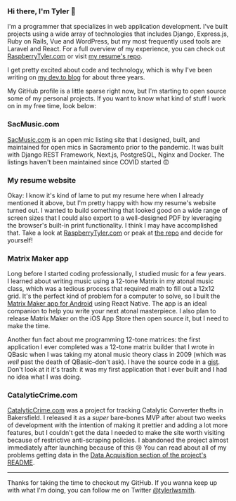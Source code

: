 ### Hi there, I'm Tyler 👋

I'm a programmer that specializes in web application development. I've built projects using a wide array of technologies that includes Django, Express.js, Ruby on Rails, Vue and WordPress, but my most frequently used tools are Laravel and React. For a full overview of my experience, you can check out [RaspberryTyler.com](https://raspberrytyler.com) or visit [my resume's repo](https://github.com/tylerlwsmith/resume).

I get pretty excited about code and technology, which is why I've been writing on [my dev.to blog](https://dev.to/tylerlwsmith) for about three years.

My GitHub profile is a little sparse right now, but I'm starting to open source some of my personal projects. If you want to know what kind of stuff I work on in my free time, look below:

### SacMusic.com

[SacMusic.com](https://sacmusic.com) is an open mic listing site that I designed, built, and maintained for open mics in Sacramento prior to the pandemic. It was built with Django REST Framework, Next.js, PostgreSQL, Nginx and Docker. The listings haven't been maintained since COVID started 🙃

### My resume website

Okay: I know it's kind of lame to put my resume here when I already mentioned it above, but I'm pretty happy with how my resume's website turned out. I wanted to build something that looked good on a wide range of screen sizes that I could also export to a well-designed PDF by leveraging the browser's built-in print functionality. I think I may have accomplished that. Take a look at [RaspberryTyler.com](https://raspberrytyler.com) or peak at [the repo](https://github.com/tylerlwsmith/resume) and decide for yourself!

### Matrix Maker app

Long before I started coding professionally, I studied music for a few years. I learned about writing music using a 12-tone Matrix in my atonal music class, which was a tedious process that required math to fill out a 12x12 grid. It's the perfect kind of problem for a computer to solve, so I built the [Matrix Maker app for Android](https://play.google.com/store/apps/details?id=com.deadhandmedia.matrixmaker&hl=en_US&gl=US) using React Native. The app is an ideal companion to help you write your next atonal masterpiece. I also plan to release Matrix Maker on the iOS App Store then open source it, but I need to make the time.

Another fun fact about me programming 12-tone matrices: the first application I ever completed was a 12-tone matrix builder that I wrote in QBasic when I was taking my atonal music theory class in 2009 (which was _well_ past the death of QBasic–don't ask). I have the source code in a [gist](https://gist.github.com/tylerlwsmith/36a622930dfe56f71735865cce9b3e9c). Don't look at it it's trash: it was my first application that I ever built and I had no idea what I was doing.

### CatalyticCrime.com

[CatalyticCrime.com](https://catalyticcrime.com) was a project for tracking Catalytic Converter thefts in Bakersfield. I released it as a _super_ bare-bones MVP after about two weeks of development with the intention of making it prettier and adding a lot more features, but I couldn't get the data I needed to make the site worth visiting because of restrictive anti-scraping policies. 
I abandoned the project almost immediately after launching because of this 😢 You can read about all of my problems getting data in the [Data Acquisition section of the project's README](https://github.com/tylerlwsmith/catalyticcrime.com#data-acquisition).

---

Thanks for taking the time to checkout my GitHub. If you wanna keep up with what I'm doing, you can follow me on Twitter [@tylerlwsmith](https://twitter.com/tylerlwsmith).
